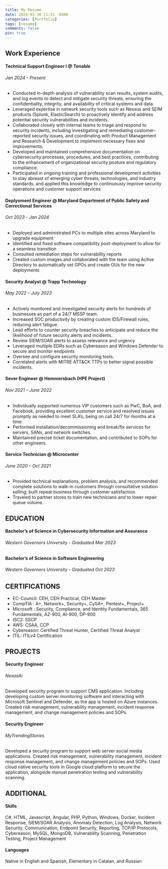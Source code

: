 ```yaml
---
title: My Resume
date: 2024-03-30 11:31 -0400
categories: [Portfolio]
tags: [resume]
comments: false
pin: true
---
```

## Work Experience
#### Technical Support Engineer I @ Tenable
###### Jan 2024 - Present
* Conducted in-depth analysis of vulnerability scan results, system audits, and log events to detect and mitigate security threats, ensuring the confidentiality, integrity, and availability of critical systems and data.
* Leveraged expertise in network security tools such as Nessus and SEIM products (Splunk, ElasticSearch) to proactively identify and address potential security vulnerabilities and incidents.
* Collaborated closely with internal teams to triage and respond to security incidents, including investigating and remediating customer-reported security issues, and coordinating with Product Management and Research & Development to implement necessary fixes and improvements.
* Developed and maintained comprehensive documentation on cybersecurity processes, procedures, and best practices, contributing to the enhancement of organizational security posture and regulatory compliance.
* Participated in ongoing training and professional development activities to stay abreast of emerging cyber threats, technologies, and industry standards, and applied this knowledge to continuously improve security operations and customer support services

#### Deplyoment Engineer @ Maryland Department of Public Safety and Correctional Services
###### Oct 2023 - Jan 2024
* Deployed and administrated PCs to multiple sites across Maryland to upgrade equipment
* Identified and fixed software compatibility post-deployment to allow for a seamless transition
* Consulted remediation steps for vulnerability reports
* Created custom images and collaborated with the team using Active Directory to automatically set GPOs and create OUs for the new deployments

#### Security Analyst @ Trapp Technology
###### May 2022 – July 2023
* Actively monitored and investigated security alerts for hundreds of businesses as part of a 24/7 MSSP team.
* Increased SOC productivity by creating custom IDS/Firewall rules, reducing alert fatigue.
* Lead efforts to counter security breaches to anticipate and reduce the likelihood of future security alerts and incidents.
* Review SIEM/SOAR alerts to assess relevance and urgency
* Leveraged multiple EDRs such as Cybereason and Windows Defender to secure and monitor endpoints
* Oversee and configure security monitoring tools. 
* Correlated alerts with MITRE ATT&CK TTPs to better signal possible incidents.

#### Sever Engineer @ Hemmersbach (HPE Project)
###### Nov 2021 – June 2022
* Individually supported numerous VIP customers such as PwC, BoA, and Facebook, providing excellent customer service and resolved issues promptly as needed to meet SLA’s, being on call 24/7 for months at a time.
* Performed installation/decommissioning and break/fix services for servers, SANs, and network switches.
* Maintained precise ticket documentation, and contributed to SOPs for other engineers.

#### Service Technician @ Microcenter
###### June 2020 – Oct 2021
* Provided technical explanations, problem analysis, and recommended complete solutions to walk-in customers through consultative solution selling; built repeat business through customer satisfaction.
* Traveled to partner stores to train new technicians and to lower repair queue volume.

## EDUCATION
#### Bachelor’s of Science in Cybersecurity Information and Assurance
###### Western Governors University - Graduated Mar 2023
#### Bachelor’s of Science in Software Engineering
###### Western Governors University - Graduated Oct 2023

## CERTIFICATIONS

* EC-Council: CEH, CEH Practical, CEH Master
* CompTIA : A+, Network+, Security+, CySA+, Pentest+, Project+
* Microsoft : Security, Compliance, and Identity Fundamentals, 365 Fundamentals, AZ-900, AI-900, DP-900
* ISC2: SSCP
* AWS: CSAA, CCP
* Cybereason: Certified Threat Hunter, Certified Threat Analyst
* ITIL: ITILv4 Certification

## PROJECTS

#### Security Engineer
###### NexasAi
Developed security program to support CMS application. Including developing custom server
monitoring software and interacting with Microsoft Sentinel and Defender, as the app is hosted on
Azure instances. Created risk management, vulnerability management, incident response
management, and change management policies and SOPs.

#### Security Engineer
###### MyTrendingStories
Developed a security program to support web server social media applications. Created risk
management, vulnerability management, incident response management, and change
management policies and SOPs. Used cloud native security tools in Google cloud platform to secure the application,  alongside manual penetration testing and vulnerability scanning.

## ADDITIONAL
#### Skills
C#, HTML, Javascript, Angular, PHP, Python, Windows, Docker, Incident Response, SIEM/SOAR Analysis, Anomaly Detection, Log Analysis, Network Security, Communication, Endpoint Security, Reporting, TCP/IP Protocols, Cybereason, MySQL, MongoDB, Vulnerability Scanning, Penetration Testing, Project Management
#### Languages
Native in English and Spanish, Elementary in Catalan, and Russian
